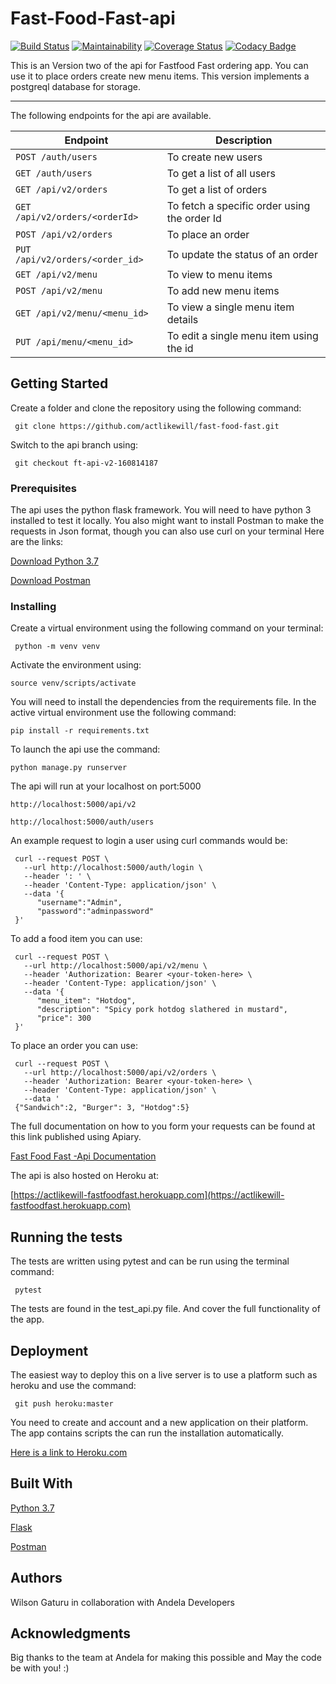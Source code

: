 # Fast-Food-Fast-api


[![Build Status](https://travis-ci.com/actlikewill/fast-food-fast.svg?branch=api%2Fv1)](https://travis-ci.com/actlikewill/fast-food-fast) [![Maintainability](https://api.codeclimate.com/v1/badges/e2cd1d58017013479dbe/maintainability)](https://codeclimate.com/github/actlikewill/fast-food-fast/maintainability) [![Coverage Status](https://coveralls.io/repos/github/actlikewill/fast-food-fast/badge.svg?branch=api%2Fv1)](https://coveralls.io/github/actlikewill/fast-food-fast?branch=api%2Fv1) [![Codacy Badge](https://api.codacy.com/project/badge/Grade/5e56bbfcb29341d185ae034e743654da)](https://www.codacy.com/app/actlikewill/fast-food-fast?utm_source=github.com&amp;utm_medium=referral&amp;utm_content=actlikewill/fast-food-fast&amp;utm_campaign=Badge_Grade)

This is an Version two of the api for Fastfood Fast ordering app. You can use it to place orders create new menu items.
This version implements a postgreql database for storage.

<hr>

The following endpoints for the api are available.


| Endpoint  | Description |
| ------------- | ------------- |
|`POST /auth/users`| To create new users |
|`GET /auth/users`| To get a list of all users|
| `GET /api/v2/orders` | To get a list of orders |
| `GET /api/v2/orders/<orderId>`|To fetch a specific order using the order Id |
| `POST /api/v2/orders` | To place an order  |
| `PUT /api/v2/orders/<order_id>`| To update the status of an order  |
|`GET /api/v2/menu`| To view to menu items |
|`POST /api/v2/menu` | To add new menu items |
|`GET /api/v2/menu/<menu_id>`| To view a single menu item details |
|`PUT /api/menu/<menu_id>`| To edit a single menu item using the id|

## Getting Started

Create a folder and clone the repository using the following command:

     git clone https://github.com/actlikewill/fast-food-fast.git
     
Switch to the api branch using:

     git checkout ft-api-v2-160814187
     
### Prerequisites

The api uses the python flask framework. You will need to have python 3 installed to test it locally. 
You also might want to install Postman to make the requests in Json format, though you can also use curl on your terminal
Here are the links:

[Download Python 3.7](https://www.python.org/downloads/)

[Download Postman](https://www.getpostman.com/)

### Installing

Create a virtual environment using the following command on your terminal:

     python -m venv venv

Activate the environment using:
    
    source venv/scripts/activate

You will need to install the dependencies from the requirements file. 
In the active virtual environment use the following command:

    pip install -r requirements.txt

To launch the api use the command:

    python manage.py runserver

The api will run at your localhost on port:5000

    http://localhost:5000/api/v2
    
    http://localhost:5000/auth/users


An example request to login a user  using curl commands would be:

     curl --request POST \
       --url http://localhost:5000/auth/login \
       --header ': ' \
       --header 'Content-Type: application/json' \
       --data '{
          "username":"Admin",
          "password":"adminpassword"
     }'

To add a food item you can use:

     curl --request POST \
       --url http://localhost:5000/api/v2/menu \
       --header 'Authorization: Bearer <your-token-here> \
       --header 'Content-Type: application/json' \
       --data '{
          "menu_item": "Hotdog",
          "description": "Spicy pork hotdog slathered in mustard",
          "price": 300
     }'
     
To place an order you can use:

     curl --request POST \
       --url http://localhost:5000/api/v2/orders \
       --header 'Authorization: Bearer <your-token-here> \
       --header 'Content-Type: application/json' \
       --data '
     {"Sandwich":2, "Burger": 3, "Hotdog":5}


The full documentation on how to you form your requests can be found at this link published using Apiary.

[Fast Food Fast -Api Documentation](https://fastfoodfast18.docs.apiary.io)

 The api is also hosted on Heroku at:
 
 [https://actlikewill-fastfoodfast.herokuapp.com](https://actlikewill-fastfoodfast.herokuapp.com)
 
 ## Running the tests
 
 The tests are written using pytest and can be run using the terminal command:
 
     pytest
     
  The tests are found in the test_api.py file. And cover the full functionality of the app.
  
## Deployment

The easiest way to deploy this on a live server is to use a platform such as heroku and use the command:

     git push heroku:master
     
 You need to create and account and a new application on their platform. The app contains scripts the can run the installation automatically.
 
[Here is a link to Heroku.com](http://heroku.com/)


## Built With
[Python 3.7](https://www.python.org/downloads/)

[Flask](http://flask.pocoo.org/)

[Postman](https://www.getpostman.com/)

## Authors

Wilson Gaturu in collaboration with Andela Developers


## Acknowledgments

Big thanks to the team at Andela for making this possible and May the code be with you! :)
